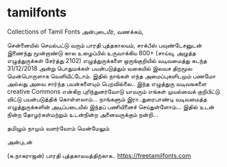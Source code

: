 # tamilfonts
Collections of Tamil Fonts
அன்புடையீர், வணக்கம்,

சென்னையில் செயல்பட்டு வரும் பாரதி புத்தகாலயம், சாக்பீஸ் பவுண்டேசனுடன் இணைந்து    மூன்றாண்டு கால உழைப்பில் உருவாக்கிய 800+ (சாய்வு, அழுத்த எழுத்துருக்கள் சேர்த்து 2102) எழுத்துருக்களை ஒருங்குறியில் வடிவமைத்து கடந்த 31/12/2018 அன்று பொதுமக்கள் பயன்படுத்தும் வகையில் இலவச திறமூல மென்பொருளாக வெளியிட்டோம். இதில் நாங்கள் எந்த அமைப்புகளிடமும் பணமோ அல்லது அவை சார்ந்த பயன்களையும் பெறவில்லை.. இந்த எழுத்துரு வடிவஙகளை creative Commons என்கிற புரிந்துனர்வோடு யாவரும் எங்கள் முயல்வைக் குறிபிட்டு விட்டு பயன்படுத்திக் கொள்ளலாம்... நாங்களும் இரா..துரைபாண்டி வடிவமைத்த எழுத்துருக்களின் அடிப்படையில் இந்தப் பணியினைச் செய்துள்ளோம்...
இதில் உடன் நின்ற  தோழர்கள்மற்றும் உடன்நின்ற அனைவருக்கும் நன்றி... 

தமிழும் நாமும் வளர்வோம் மென்மேலும்

அன்புடன்

(க.நாகராஜன்)
பாரதி புத்தகாலயத்திற்காக..
https://freetamilfonts.com
